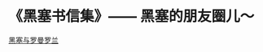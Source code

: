 # 《黑塞书信集》—— 黑塞的朋友圈儿～

[黑塞与罗曼罗兰](%E3%80%8A%E9%BB%91%E5%A1%9E%E4%B9%A6%E4%BF%A1%E9%9B%86%E3%80%8B%E2%80%94%E2%80%94%20%E9%BB%91%E5%A1%9E%E7%9A%84%E6%9C%8B%E5%8F%8B%E5%9C%88%E5%84%BF%EF%BD%9E%202006c2e8d0dd809893dbde4761ed27f3/%E9%BB%91%E5%A1%9E%E4%B8%8E%E7%BD%97%E6%9B%BC%E7%BD%97%E5%85%B0%202006c2e8d0dd805582e6ff47d29139ca.md)